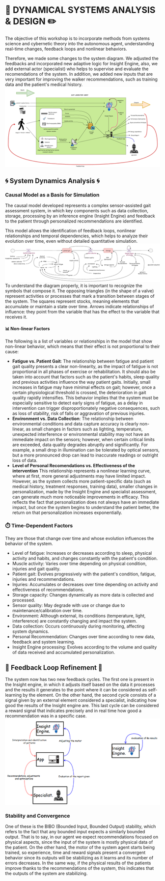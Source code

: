 # 🤖 DYNAMICAL SYSTEMS ANALYSIS & DESIGN ✏️
The objective of this workshop is to incorporate methods from systems science and cybernetic theory into the autonomous agent, understanding real-time changes, feedback loops and nonlinear behaviors.<br>

Therefore, we made some changes to the system diagram. We adjusted the feedbacks and incorporated new adaptive logic for Insight Engine, also, we add external actor (specialist) who helps to supervise and evaluate the recomendations of the system. In addition, we added new inputs that are very important for improving the walker recommendations, such as training data and the patient's medical history.<br>
![System_diagram_v2](diagrams/system_diagram.png)

## 🌀 System Dynamics Analysis 🌀
### Causal Model as a Basis for Simulation
The causal model developed represents a complex sensor-assisted gait assessment system, in which key components such as data collection, storage, processing by an inference engine (Insight Engine) and feedback to the patient through personalized recommendations are identified. <br>

This model allows the identification of feedback loops, nonlinear relationships and temporal dependencies, which helps to analyze their evolution over time, even without detailed quantitative simulation. <br>
![Feedback_loop_InightEngine](diagrams/causal_diagram.png)
To understand the diagram properly, it is important to recognize the symbols that compose it. The opposing triangles (in the shape of a valve) represent activities or processes that mark a transition between stages of the system. The squares represent stocks, meaning elements that accumulate or maintain a state over time. Arrows indicate relationships of influence: they point from the variable that has the effect to the variable that receives it.
#### 📊 Non-linear Factors
The following is a list of variables or relationships in the model that show non-linear behavior, which means that their effect is not proportional to their cause:
- **Fatigue vs. Patient Gait**:
The relationship between fatigue and patient gait quality presents a clear non-linearity, as the impact of fatigue is not proportional in all phases of exercise or rehabilitation. It should also be taken into account that factors such as the patient's habits, sleep quality and previous activities influence the way patient gaits. Initially, small increases in fatigue may have minimal effects on gait; however, once a certain physiological threshold is crossed, the deterioration in gait quality rapidly intensifies. This behavior implies that the system must be especially sensitive to detect early signs of fatigue, as a delay in intervention can trigger disproportionately negative consequences, such as loss of stability, risk of falls or aggravation of previous injuries. 
- **Environment vs. Data Collection**: 
The relationship between environmental conditions and data capture accuracy is clearly non-linear, as small changes in factors such as lighting, temperature, unexpected interference or environmental stability may not have an immediate impact on the sensors; however, when certain critical limits are exceeded, data quality degrades abruptly and significantly. For example, a small drop in illumination can be tolerated by optical sensors, but a more pronounced drop can lead to inaccurate readings or outright loss of data.
- **Level of Personal Recomendations vs. Effectiveness of the intervention**
This relationship represents a nonlinear learning curve, where at first, more general adjustments may have limited impact. However, as the system collects more patient-specific data (such as medical history, treatment responses, training data), smaller changes in personalization, made by the Insight Engine and specialist assessment, can generate much more noticeable improvements in efficacy. This reflects the fact that personalization does not always have an immediate impact, but once the system begins to understand the patient better, the return on that personalization increases exponentially.

### ⏱️ Time-Dependent Factors
They are those that change over time and whose evolution influences the behavior of the system.

- Level of fatigue: Increases or decreases according to sleep, physical activity and habits, and changes constantly with the patient's condition.
- Muscle activity: Varies over time depending on physical condition, injuries and gait quality.
- Patient gait: Evolves progressively with the patient's condition, fatigue, injuries and recommendations.
- Injuries: Accumulates or decreases over time depending on activity and effectiveness of recommendations.
- Storage capacity: Changes dynamically as more data is collected and processed.
- Sensor quality: May degrade with use or change due to maintenance/calibration over time.
- Environment: Although external, its conditions (temperature, light, interference) are constantly changing and impact the system.
- Data collection: Occurs continuously during monitoring, affecting system dynamics.
- Personal Recommendation: Changes over time according to new data, feedback and system learning.
- Insight Engine processing: Evolves according to the volume and quality of data received and accumulated personalization.

## 🔄 Feedback Loop Refinement 🔄
The system now has two new feedback cycles. The first one is present in the Insight engine, in which it adjusts itself based on the data it processes and the results it generates to the point where it can be considered as self-learning by the element. On the other hand, the second cycle consists of a signal given by an external element considered a specialist, indicating how good the results of the Insight engine are. This last cycle can be considered a reward signal that indicates precisely and in real time how good a recommendation was in a specific case. <br>
![Feedback_loop_InightEngine](diagrams/feedback_loops.png)

### Stability and Convergence
One of these is the BIBO (Bounded Input, Bounded Output) stability, which refers to the fact that any bounded input expects a similarly bounded output. That is to say, in our agent we expect recommendations focused on physical aspects, since the input of the system is mostly physical data of the patient. On the other hand, the motor of the system agent starts being trained, so experience, time and reward signals present a convergent behavior since its outputs will be stabilizing as it learns and its number of errors decreases. In the same way, if the physical results of the patients improve thanks to the recommendations of the system, this indicates that the outputs of the system are stabilizing. <br>
